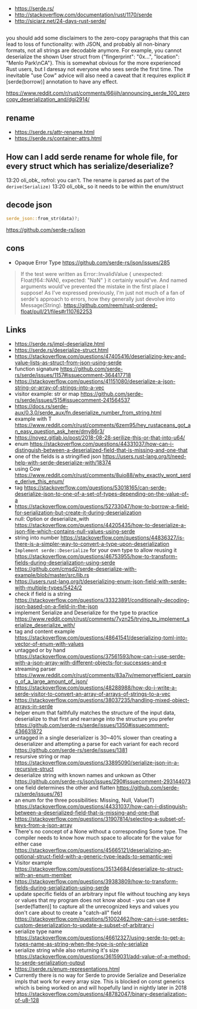 - https://serde.rs/
- http://stackoverflow.com/documentation/rust/1170/serde
- http://siciarz.net/24-days-rust-serde/

## 

you should add some disclaimers to the zero-copy paragraphs that this can lead to loss of functionality: with JSON, and probably all non-binary formats, not all strings are decodable anymore.
For example, you cannot deserialize the shown User struct from {"fingerprint": "0x...", "location": "Menlo Park\nCA"}.
This is somewhat obvious for the more experienced Rust users, but I daresay not everyone who sees serde the first time. The inevitable "use Cow" advice will also need a caveat that it requires explicit #[serde(borrow)] annotation to have any effect.

https://www.reddit.com/r/rust/comments/66ijih/announcing_serde_100_zerocopy_deserialization_and/dgj2914/

## rename

- https://serde.rs/attr-rename.html
- https://serde.rs/container-attrs.html

## How can I add serde rename for whole file, for every struct which has serialize/deserialize?

13:20	oli_obk_	rofrol: you can't. The rename is parsed as part of the `derive(Serialize)`
13:20	oli_obk_	so it needs to be within the enum/struct

## decode json

```rust
serde_json::from_str(data)?;
```

https://github.com/serde-rs/json

## cons

- Opaque Error Type https://github.com/serde-rs/json/issues/285

>If the test were written as Error::InvalidValue { unexpected: Float(f64::NAN), expected: "NaN" } it certainly would've. And named arguments would've prevented the mistake in the first place I suppose! As I've expressed previously, I'm just not much of a fan of serde's approach to errors, how they generally just devolve into Message(String). https://github.com/reem/rust-ordered-float/pull/21/files#r110762253

## Links

- https://serde.rs/impl-deserialize.html
- https://serde.rs/deserialize-struct.html
- https://stackoverflow.com/questions/47405416/deserializing-key-and-value-lists-as-struct-from-json-using-serde
- function signature https://github.com/serde-rs/serde/issues/1157#issuecomment-364417718
- https://stackoverflow.com/questions/41151080/deserialize-a-json-string-or-array-of-strings-into-a-vec
- visitor example: str or map https://github.com/serde-rs/serde/issues/515#issuecomment-241564537
- https://docs.rs/serde-aux/0.3.0/serde_aux/fn.deserialize_number_from_string.html
- example with T https://www.reddit.com/r/rust/comments/6zem95/hey_rustaceans_got_an_easy_question_ask_here/dmy86r3/
- https://noyez.gitlab.io/post/2018-08-28-serilize-this-or-that-into-u64/
- enum https://stackoverflow.com/questions/44331037/how-can-i-distinguish-between-a-deserialized-field-that-is-missing-and-one-that
- one of the fields is a stringified json https://users.rust-lang.org/t/need-help-with-serde-deserialize-with/18374
- using Cow https://www.reddit.com/r/rust/comments/8uio88/why_exactly_wont_serde_derive_this_enum/
- tag https://stackoverflow.com/questions/53018165/can-serde-deserialize-json-to-one-of-a-set-of-types-depending-on-the-value-of-a
- https://stackoverflow.com/questions/52733047/how-to-borrow-a-field-for-serialization-but-create-it-during-deserialization
- null: Option or deserialize_with https://stackoverflow.com/questions/44205435/how-to-deserialize-a-json-file-which-contains-null-values-using-serde
- string into number https://stackoverflow.com/questions/44836327/is-there-is-a-simpler-way-to-convert-a-type-upon-deserialization
- `Implement serde::Deserialize` for your own type to allow reusing it https://stackoverflow.com/questions/46753955/how-to-transform-fields-during-deserialization-using-serde
- https://github.com/cmsd2/serde-deserialize-with-example/blob/master/src/lib.rs
- https://users.rust-lang.org/t/deserializing-enum-json-field-with-serde-with-multiple-types/5424/2
- check if field is a string https://stackoverflow.com/questions/33323891/conditionally-decoding-json-based-on-a-field-in-the-json
- implement Serialize and Deserialize for the type to practice https://www.reddit.com/r/rust/comments/7yzn25/trying_to_implement_serialize_deserialize_with/
- tag and content example https://stackoverflow.com/questions/48641541/deserializing-toml-into-vector-of-enum-with-values
- untagged or by hand https://stackoverflow.com/questions/37561593/how-can-i-use-serde-with-a-json-array-with-different-objects-for-successes-and-e
- streaming parser https://www.reddit.com/r/rust/comments/83a7iv/memoryefficient_parsing_of_a_large_amount_of_json/
- https://stackoverflow.com/questions/48288988/how-do-i-write-a-serde-visitor-to-convert-an-array-of-arrays-of-strings-to-a-vec
- https://stackoverflow.com/questions/38037235/handling-mixed-object-arrays-in-serde
- helper enum that faithfully matches the structure of the input data, deserialize to that first and rearrange into the structure you prefer https://github.com/serde-rs/serde/issues/1350#issuecomment-436631872
- untagged in a single deserializer is 30~40% slower than creating a deserializer and attempting a parse for each variant for each record https://github.com/serde-rs/serde/issues/1381
- resursive string or map https://stackoverflow.com/questions/33895090/serialize-json-in-a-recursive-struct
- deserialize string with known names and unkown as Other https://github.com/serde-rs/json/issues/290#issuecomment-293144073
- one field determines the other and flatten https://github.com/serde-rs/serde/issues/761
- an enum for the three possibilities: Missing, Null, Value(T) https://stackoverflow.com/questions/44331037/how-can-i-distinguish-between-a-deserialized-field-that-is-missing-and-one-that
- https://stackoverflow.com/questions/31907814/selecting-a-subset-of-keys-from-a-json-array
- There's no concept of a None without a corresponding Some type. The compiler needs to know how much space to allocate for the value for either case https://stackoverflow.com/questions/45665121/deserializing-an-optional-struct-field-with-a-generic-type-leads-to-semantic-wei
- Visitor example https://stackoverflow.com/questions/35134684/deserialize-to-struct-with-an-enum-member
- https://stackoverflow.com/questions/39383809/how-to-transform-fields-during-serialization-using-serde
- update specific fields of an arbitrary input file without touching any keys or values that my program does not know about - you can use #[serde(flatten)] to capture all the unrecognized keys and values you don't care about to create a "catch-all" field https://stackoverflow.com/questions/51002462/how-can-i-use-serdes-custom-deserialization-to-update-a-subset-of-arbitrary-i
- serialize type name https://stackoverflow.com/questions/46612327/using-serde-to-get-a-types-name-as-string-when-the-type-is-only-serialize
- serialize string while also returning it's size https://stackoverflow.com/questions/36159031/add-value-of-a-method-to-serde-serialization-output
- https://serde.rs/enum-representations.html
- Currently there is no way for Serde to provide Serialize and Deserialize impls that work for every array size. This is blocked on const generics which is being worked on and will hopefully land in nightly later in 2018 https://stackoverflow.com/questions/48782047/binary-deserialization-of-u8-128

